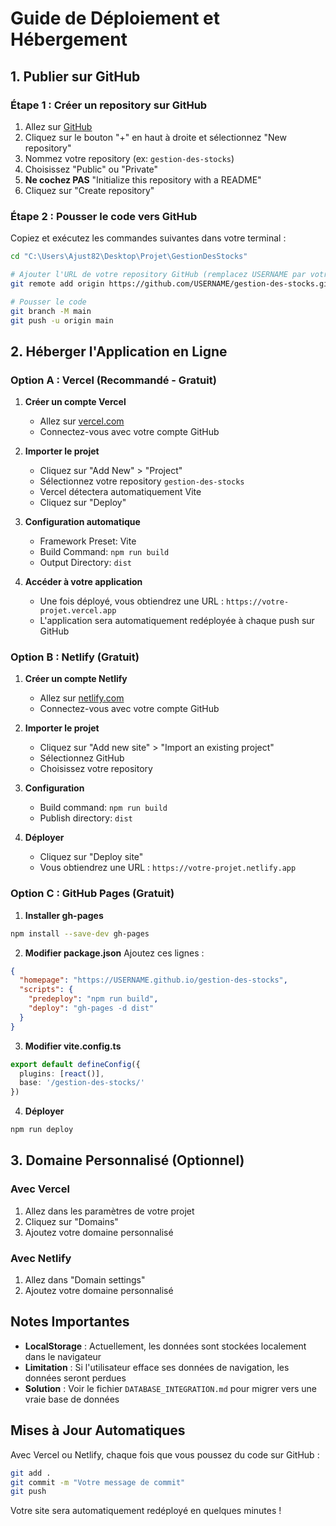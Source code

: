 # Guide de Déploiement et Hébergement

## 1. Publier sur GitHub

### Étape 1 : Créer un repository sur GitHub
1. Allez sur [GitHub](https://github.com)
2. Cliquez sur le bouton "+" en haut à droite et sélectionnez "New repository"
3. Nommez votre repository (ex: `gestion-des-stocks`)
4. Choisissez "Public" ou "Private"
5. **Ne cochez PAS** "Initialize this repository with a README"
6. Cliquez sur "Create repository"

### Étape 2 : Pousser le code vers GitHub
Copiez et exécutez les commandes suivantes dans votre terminal :

```bash
cd "C:\Users\Ajust82\Desktop\Projet\GestionDesStocks"

# Ajouter l'URL de votre repository GitHub (remplacez USERNAME par votre nom d'utilisateur)
git remote add origin https://github.com/USERNAME/gestion-des-stocks.git

# Pousser le code
git branch -M main
git push -u origin main
```

## 2. Héberger l'Application en Ligne

### Option A : Vercel (Recommandé - Gratuit)

1. **Créer un compte Vercel**
   - Allez sur [vercel.com](https://vercel.com)
   - Connectez-vous avec votre compte GitHub

2. **Importer le projet**
   - Cliquez sur "Add New" > "Project"
   - Sélectionnez votre repository `gestion-des-stocks`
   - Vercel détectera automatiquement Vite
   - Cliquez sur "Deploy"

3. **Configuration automatique**
   - Framework Preset: Vite
   - Build Command: `npm run build`
   - Output Directory: `dist`

4. **Accéder à votre application**
   - Une fois déployé, vous obtiendrez une URL : `https://votre-projet.vercel.app`
   - L'application sera automatiquement redéployée à chaque push sur GitHub

### Option B : Netlify (Gratuit)

1. **Créer un compte Netlify**
   - Allez sur [netlify.com](https://netlify.com)
   - Connectez-vous avec votre compte GitHub

2. **Importer le projet**
   - Cliquez sur "Add new site" > "Import an existing project"
   - Sélectionnez GitHub
   - Choisissez votre repository

3. **Configuration**
   - Build command: `npm run build`
   - Publish directory: `dist`

4. **Déployer**
   - Cliquez sur "Deploy site"
   - Vous obtiendrez une URL : `https://votre-projet.netlify.app`

### Option C : GitHub Pages (Gratuit)

1. **Installer gh-pages**
```bash
npm install --save-dev gh-pages
```

2. **Modifier package.json**
Ajoutez ces lignes :
```json
{
  "homepage": "https://USERNAME.github.io/gestion-des-stocks",
  "scripts": {
    "predeploy": "npm run build",
    "deploy": "gh-pages -d dist"
  }
}
```

3. **Modifier vite.config.ts**
```typescript
export default defineConfig({
  plugins: [react()],
  base: '/gestion-des-stocks/'
})
```

4. **Déployer**
```bash
npm run deploy
```

## 3. Domaine Personnalisé (Optionnel)

### Avec Vercel
1. Allez dans les paramètres de votre projet
2. Cliquez sur "Domains"
3. Ajoutez votre domaine personnalisé

### Avec Netlify
1. Allez dans "Domain settings"
2. Ajoutez votre domaine personnalisé

## Notes Importantes

- **LocalStorage** : Actuellement, les données sont stockées localement dans le navigateur
- **Limitation** : Si l'utilisateur efface ses données de navigation, les données seront perdues
- **Solution** : Voir le fichier `DATABASE_INTEGRATION.md` pour migrer vers une vraie base de données

## Mises à Jour Automatiques

Avec Vercel ou Netlify, chaque fois que vous poussez du code sur GitHub :
```bash
git add .
git commit -m "Votre message de commit"
git push
```

Votre site sera automatiquement redéployé en quelques minutes !
